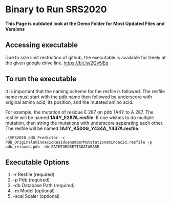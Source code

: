 # Binary to Run SRS2020

__This Page is outdated look at the Demo Folder for Most Updated Files and Versions__
## Accessing executable
Due to size limit restriction of github, the executable is available for freely at the given google drive link.
https://bit.ly/2Qv5iEq

## To run the executable
It is important that the naming scheme for the resfile is followed. The resfile name must start with the pdb name then followed by underscore with original amino acid, its position, and the mutated amino acid. 

For example, the mutation of residue E 287 on pdb 1A4Y to A 287. The resfile will be named __1A4Y_E287A.resfile__. If one wishes to do multiple mutation, then string the mutations with underscore seperating each other. The resfile will be named __1A4Y_K500G_Y434A_Y437A.resfile__.
```
.\SRS2020_ddG_Predictor -r PDB_OriginalaminoacidResiduenumberMutatationaminoacid.resfile -p pdb_relaxed.pdb -db PATHTOROSETTADATABASE
```
## Executable Options
1. -r Resfile (required)
2. -p Pdb (required)
3. -db Database Path (required)
4. -m Model (optional)
5. -scal Scaler (optional)

